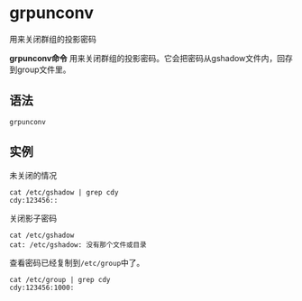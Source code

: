 grpunconv
===

用来关闭群组的投影密码


**grpunconv命令** 用来关闭群组的投影密码。它会把密码从gshadow文件内，回存到group文件里。

##  语法

```
grpunconv
```

##  实例

未关闭的情况

```
cat /etc/gshadow | grep cdy
cdy:123456::
```

关闭影子密码

```
cat /etc/gshadow
cat: /etc/gshadow: 没有那个文件或目录
```

查看密码已经复制到`/etc/group`中了。

```
cat /etc/group | grep cdy
cdy:123456:1000:
```


